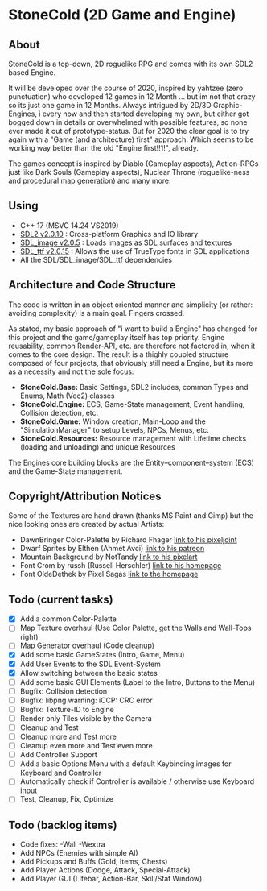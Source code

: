 StoneCold (2D Game and Engine)
==============================

About
-----

StoneCold is a top-down, 2D roguelike RPG and comes with its own SDL2 based Engine. 

It will be developed over the course of 2020, inspired by yahtzee (zero punctuation) who developed 12 games in 12 Month ... but im not that crazy so its just one game in 12 Months. Always intrigued by 2D/3D Graphic-Engines, i every now and then started developing my own, but either got bogged down in details or overwhelmed with possible features, so none ever made it out of prototype-status. But for 2020 the clear goal is to try again with a "Game (and architecture) first" approach. Which seems to be working way better than the old "Engine first!!1!", already.

The games concept is inspired by Diablo (Gameplay aspects), Action-RPGs just like Dark Souls (Gameplay aspects), Nuclear Throne (roguelike-ness and procedural map generation) and many more.

Using
-----

- C++ 17 (MSVC 14.24 VS2019)
- [SDL2 v2.0.10](https://www.libsdl.org/index.php) : Cross-platform Graphics and IO library
- [SDL_image v2.0.5](https://www.libsdl.org/projects/SDL_image/) : Loads images as SDL surfaces and textures
- [SDL_ttf v2.0.15](https://www.libsdl.org/projects/SDL_ttf/) : Allows the use of TrueType fonts in SDL applications
- All the SDL/SDL_image/SDL_ttf dependencies

Architecture and Code Structure
-------------------------------

The code is written in an object oriented manner and simplicity (or rather: avoiding complexity) is a main goal. Fingers crossed.

As stated, my basic approach of "i want to build a Engine" has changed for this project and the game/gameplay itself has top priority. Engine reusability, common Render-API, etc. are therefore not factored in, when it comes to the core design. The result is a thighly coupled structure composed of four projects, that obviously still need a Engine, but its more as a necessity and not the sole focus:
- <b>StoneCold.Base:</b> Basic Settings, SDL2 includes, common Types and Enums, Math (Vec2) classes
- <b>StoneCold.Engine:</b> ECS, Game-State management, Event handling, Collision detection, etc.
- <b>StoneCold.Game:</b> Window creation, Main-Loop and the "SimulationManager" to setup Levels, NPCs, Menus, etc.
- <b>StoneCold.Resources:</b> Resource management with Lifetime checks (loading and unloading) and unique Resources

The Engines core building blocks are the Entity–component–system (ECS) and the Game-State management. 


Copyright/Attribution Notices
-----------------------------

Some of the Textures are hand drawn (thanks MS Paint and Gimp) but the nice looking ones are created by actual Artists:

- DawnBringer Color-Palette by Richard Fhager [link to his pixeljoint](http://pixeljoint.com/p/23821.htm)
- Dwarf Sprites by Elthen (Ahmet Avci) [link to his patreon](https://www.patreon.com/elthen)
- Mountain Background by NotTandy [link to his pixelart](https://www.pixilart.com/nottandy)
- Font Crom by russh (Russell Herschler) [link to his homepage](http://www.dragonfang.com/)
- Font OldeDethek by Pixel Sagas [link to the homepage](http://www.pixelsagas.com/)

Todo (current tasks)
--------------------

- [x] Add a common Color-Palette
- [ ] Map Texture overhaul (Use Color Palette, get the Walls and Wall-Tops right)
- [ ] Map Generator overhaul (Code cleanup)
- [x] Add some basic GameStates (Intro, Game, Menu)
- [x] Add User Events to the SDL Event-System
- [x] Allow switching between the basic states
- [ ] Add some basic GUI Elements (Label to the Intro, Buttons to the Menu)
- [ ] Bugfix: Collision detection
- [ ] Bugfix: libpng warning: iCCP: CRC error 
- [ ] Bugfix: Texture-ID to Engine
- [ ] Render only Tiles visible by the Camera
- [ ] Cleanup and Test
- [ ] Cleanup more and Test more
- [ ] Cleanup even more and Test even more
- [ ] Add Controller Support
- [ ] Add a basic Options Menu with a default Keybinding images for Keyboard and Controller
- [ ] Automatically check if Controller is available / otherwise use Keyboard input
- [ ] Test, Cleanup, Fix, Optimize

Todo (backlog items)
--------------------
- Code fixes: -Wall -Wextra
- Add NPCs (Enemies with simple AI)
- Add Pickups and Buffs (Gold, Items, Chests)
- Add Player Actions (Dodge, Attack, Special-Attack)
- Add Player GUI (Lifebar, Action-Bar, Skill/Stat Window)
